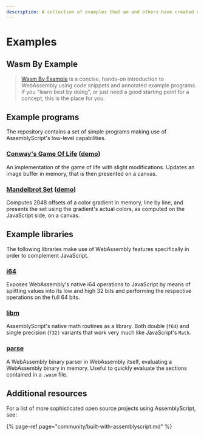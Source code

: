 ```yaml
---
description: A collection of examples that we and others have created over time.
---
```


# Examples

## Wasm By Example

> [Wasm By Example](https://wasmbyexample.dev/all-examples-list.html) is a concise, hands-on introduction to WebAssembly using code snippets and annotated example programs. If you "learn best by doing", or just need a good starting point for a concept, this is the place for you.

## Example programs

The repository contains a set of simple programs making use of AssemblyScript's low-level capabilities.

### [Conway's Game Of Life](https://github.com/AssemblyScript/assemblyscript/tree/master/examples/game-of-life) \([demo](https://assemblyscript.github.io/assemblyscript/examples/game-of-life/)\)

An implementation of the game of life with slight modifications. Updates an image buffer in memory, that is then presented on a canvas.

### [Mandelbrot Set](https://github.com/AssemblyScript/assemblyscript/tree/master/examples/mandelbrot) \([demo](https://assemblyscript.github.io/assemblyscript/examples/mandelbrot/)\)

Computes 2048 offsets of a color gradient in memory, line by line, and presents the set using the gradient's actual colors, as computed on the JavaScript side, on a canvas.

## Example libraries

The following libraries make use of WebAssembly features specifically in order to complement JavaScript.

### [i64](https://github.com/AssemblyScript/assemblyscript/tree/master/lib/i64)

Exposes WebAssembly's native i64 operations to JavaScript by means of splitting values into its low and high 32 bits and performing the respective operations on the full 64 bits.

### [libm](https://github.com/AssemblyScript/assemblyscript/tree/master/lib/libm)

AssemblyScript's native math routines as a library. Both double \(`f64`\) and single precision \(`f32)` variants that work very much like JavaScript's `Math`.

### [parse](https://github.com/AssemblyScript/assemblyscript/tree/master/lib/parse)

A WebAssembly binary parser in WebAssembly itself, evaluating a WebAssembly binary in memory. Useful to quickly evaluate the sections contained in a `.wasm`  file.

## Additional resources

For a list of more sophisticated open source projects using AssemblyScript, see:

{% page-ref page="community/built-with-assemblyscript.md" %}



